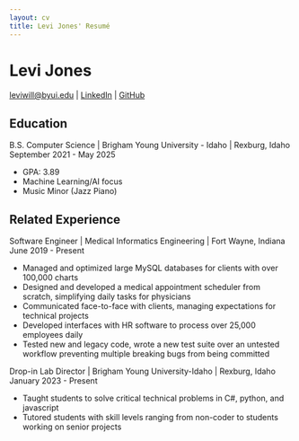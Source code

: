 ```yaml
---
layout: cv
title: Levi Jones' Resumé
---
```

# Levi Jones


<div id="webaddress">
<a href="mailto:leviwill@byui.edu">leviwill@byui.edu</a>
| <a href="https://www.linkedin.com/in/levi-william-jones/">LinkedIn</a>
| <a href="https://github.com/levi-wj">GitHub</a>
</div>

## Education
B.S. Computer Science | Brigham Young University - Idaho | Rexburg, Idaho September 2021 - May 2025
* GPA: 3.89
* Machine Learning/AI focus
* Music Minor (Jazz Piano)

## Related Experience

Software Engineer | Medical Informatics Engineering | Fort Wayne, Indiana June 2019 - Present
* Managed and optimized large MySQL databases for clients with over 100,000 charts
* Designed and developed a medical appointment scheduler from scratch, simplifying daily tasks for physicians
* Communicated face-to-face with clients, managing expectations for technical projects
* Developed interfaces with HR software to process over 25,000 employees daily
* Tested new and legacy code, wrote a new test suite over an untested workflow preventing multiple breaking bugs from being committed


Drop-in Lab Director | Brigham Young University-Idaho | Rexburg, Idaho January 2023 - Present
* Taught students to solve critical technical problems in C#, python, and javascript
* Tutored students with skill levels ranging from non-coder to students working on senior projects


<!-- ### Footer

Last updated: March 2024 -->


